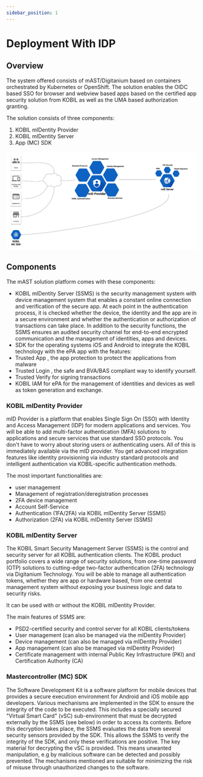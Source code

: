 ```yaml
---
sidebar_position: 1
---
```

# Deployment With IDP
## Overview
The system offered consists of mAST/Digitanium based on containers orchestrated by Kubernetes or OpenShift. The solution enables the OIDC based SSO for browser and webview based apps based on the certified app security solution from KOBIL as well as the UMA based authorization granting.

The solution consists of three components:

   1. KOBIL mIDentity Provider
   1. KOBIL mIDentity Server
   1. App (MC) SDK

![IAM-SSMS-SDK](DiagramArchitectureBusiness.png)  

## Components
The mAST solution platform comes with these components:

  * KOBIL mIDentity Server (SSMS) is the security management system with device management system that enables a constant online connection and verification of the secure app. At each point in the authentication process, it is checked whether the device, the identity and the app are in a secure environment and whether the authentication or authorization of transactions can take place. In addition to the security functions, the SSMS ensures an audited security channel for end-to-end encrypted communication and the management of identities, apps and devices.
  * SDK for the operating systems iOS and Android to integrate the KOBIL technology with the ePA app with the features:
   * Trusted App , the app protection to protect the applications from malware
   * Trusted Login , the safe and BVA/BAS compliant way to identify yourself.
   * Trusted Verify for signing transactions
  * KOBIL IAM for ePA for the management of identities and devices as well as token generation and exchange.

###  KOBIL mIDentity Provider
mID Provider is a platform that enables Single Sign On (SSO) with Identity and Access Management (IDP) for modern applications and services. You will be able to add multi-factor authentication (MFA) solutions to applications and secure services that use standard SSO protocols. You don't have to worry about storing users or authenticating users. All of this is immediately available via the mID provider. You get advanced integration features like identity provisioning via industry standard protocols and intelligent authentication via KOBIL-specific authentication methods.

The most important functionalities are:

* user management
* Management of registration/deregistration processes
* 2FA device management
* Account Self-Service
* Authentication (1FA/2FA) via KOBIL mIDentity Server (SSMS)
* Authorization (2FA) via KOBIL mIDentity Server (SSMS)

### KOBIL mIDentity Server
The KOBIL Smart Security Management Server (SSMS) is the control and security server for all KOBIL authentication clients. The KOBIL product portfolio covers a wide range of security solutions, from one-time password (OTP) solutions to cutting-edge two-factor authentication (2FA) technology via Digitanium Technology. You will be able to manage all authentication tokens, whether they are app or hardware based, from one central management system without exposing your business logic and data to security risks.

It can be used with or without the KOBIL mIDentity Provider.

The main features of SSMS are:

* PSD2-certified security and control server for all KOBIL clients/tokens
* User management (can also be managed via the mIDentity Provider)
* Device management (can also be managed via mIDentity Provider)
* App management (can also be managed via mIDentity Provider)
* Certificate management with internal Public Key Infrastructure (PKI) and Certification Authority (CA)

### Mastercontroller (MC) SDK
The Software Development Kit is a software platform for mobile devices that provides a secure execution environment for Android and iOS mobile app developers. Various mechanisms are implemented in the SDK to ensure the integrity of the code to be executed. This includes a specially secured "Virtual Smart Card" (vSC) sub-environment that must be decrypted externally by the SSMS (see below) in order to access its contents. Before this decryption takes place, the SSMS evaluates the data from several security sensors provided by the SDK. This allows the SSMS to verify the integrity of the SDK, and only these verifications are positive. The key material for decrypting the vSC is provided. This means unwanted manipulation, e.g by malicious software can be detected and possibly prevented. The mechanisms mentioned are suitable for minimizing the risk of misuse through unauthorized changes to the software.
